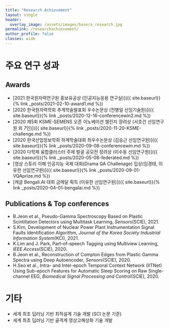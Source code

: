 ```yaml
---
title: "Research Achievement"
layout: single
header:
  overlay_image: /assets/images/base/a_research.jpg
permalink: /researchachievement/
author_profile: false
classes: wide
---
```


# 주요 연구 성과

## Awards
    
  - [2021 한국원자력연구원 홍보유공상 (인공지능응용 연구실)]({{ site.baseurl}}{% link _posts/2021-02-10-award1.md %})
  - [2020 한국원자력학회 추계학술발표회 우수논문상 (전병일 선임기술원)]({{ site.baseurl}}{% link _posts/2020-12-16-conferencewin2.md %})
  - [2020 제5회 KSME-SEMENS 오픈 이노베이션 챌린지 장려상 (서호건 선임연구원 외 7인)]({{ site.baseurl}}{% link _posts/2020-11-20-KSME-challenge.md %})
  - [2020 한국산업정보학회 하계학술대회 최우수논문상 (김승근 선임연구원)]({{ site.baseurl}}{% link _posts/2020-09-08-conferencewin.md %})
  - [2020 다학제 융합클러스터 주제 발굴 공모전 장려상 (이수동 선임연구원)]({{ site.baseurl}}{% link _posts/2020-05-08-federated.md %})
  - [영상 스토리 이해 인공지능 국제 대회(Drama QA Challenage) 입상(임경태, 이유한 선임연구원)]({{ site.baseurl}}{% link _posts/2020-09-01-VQAprize.md %})
  - [캐글 Bengali.AI 대회 금메달 획득 (이유한 선임연구원)]({{ site.baseurl}}{% link _posts/2020-04-01-bengalai.md %})

<!-- - Kaggle 분자물성 예측 대회 세계 3위 (이유한 선임연구원) 
  - Kaggle 당뇨망막증 판별 대회 세계 3위 (이유한 선임연구원)
  - CoNLL 2018 shared task 대회 2위 (임경태 선임연구원) -->

## Publications & Top conferences

  - B.Jeon et al., Pseudo-Gamma Spectroscopy Based on Plastic Scintillation Detectors using Multitask Learning, *Sensors*(SCIE), 2021.
  - S.Kim, Development of Nuclear Power Plant Instrumentation Signal Faults Identification Algorithm, *Journal of the Korea Society Industrial Information System*(KCI), 2021.
  - K.Lim and J. Park, Part-of-speech Tagging using Multiview Learning, *IEEE Access*(SCIE), 2020.
  - B.Jeon et al., Reconstruction of Compton Edges from Plastic Gamma Spectra using Deep Autoencoder, *Sensors*(SCIE), 2020.
  - H.Seo et al., Intra- and Inter-epoch Temporal Context Network (IITNet) Using Sub-epoch Features for Automatic Sleep Scoring on Raw Single-channel EEG, *Biomedical Signal Processing and Control*(SCIE), 2020.

# 기타
  - 세계 최초 딥러닝 기반 최적설계 기술 개발 (SCI 논문 기준)
  - 세계 최초 딥러닝 기반 골격계 영상고해상화 기술 개발
